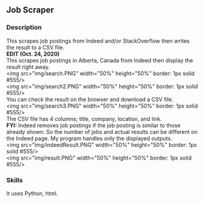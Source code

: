 ## Job Scraper

### Description
This scrapes job postings from Indeed and/or StackOverflow then writes the result to a CSV file.
<br />
<b>EDIT (Oct. 24, 2020)</b>
<br />
This scrapes job postings in Alberta, Canada from Indeed then display the result right away.
<br /><img src="img/search.PNG" width="50%" height="50%" border: 1px solid #555/>
<br /><img src="img/search2.PNG" width="50%" height="50%" border: 1px solid #555/>
<br />
You can check the result on the browser and download a CSV file.
<br /><img src="img/search3.PNG" width="50%" height="50%" border: 1px solid #555/>
<br />
The CSV file has 4 columns; title, company, location, and link. 
<br />
<b>FYI:</b> Indeed removes job postings if the job posting is similar to those already shown. So the number of jobs and actual results can be different on the Indeed page. My program handles only the displayed outputs.
<br /><img src="img/indeedResult.PNG" width="50%" height="50%" border: 1px solid #555/>
<br /><img src="img/result.PNG" width="50%" height="50%" border: 1px solid #555/>


### Skills
It uses Python, html.
